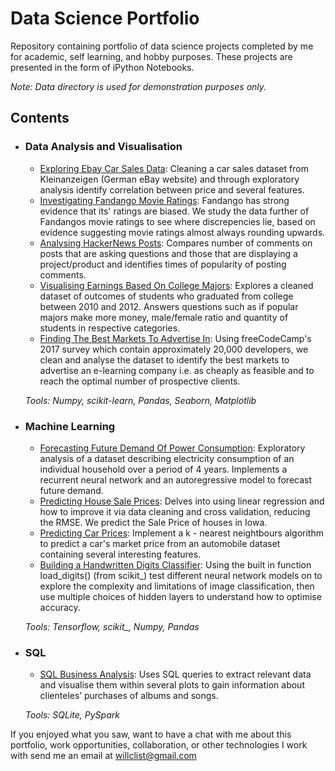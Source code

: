 # Data Science Portfolio
Repository containing portfolio of data science projects completed by me for academic, self learning, and hobby purposes. These projects are presented in the form of iPython Notebooks.

_Note: Data directory is used for demonstration purposes only._

## Contents

- ### Data Analysis and Visualisation

	- [Exploring Ebay Car Sales Data](https://github.com/willclist/Projects/blob/master/datacleaning%26analysis/EbayCarSales.ipynb): Cleaning a car sales dataset from Kleinanzeigen (German eBay website) and through exploratory analysis identify correlation between price and several features.
	- [Investigating Fandango Movie Ratings](https://github.com/willclist/Projects/blob/master/visualisation/FandangoRatings.ipynb): Fandango has strong evidence that its' ratings are biased. We study the data further of Fandangos movie ratings to see where discrepencies lie, based on evidence suggesting movie ratings almost always rounding upwards.
  - [Analysing HackerNews Posts](https://github.com/willclist/Projects/blob/master/datacleaning%26analysis/HackerNews.ipynb): Compares number of comments on posts that are asking questions and those that are displaying a project/product and identifies times of popularity of posting comments.
  - [Visualising Earnings Based On College Majors](https://github.com/willclist/Projects/blob/master/visualisation/VisualisingEarningsOnMajors.ipynb): Explores a cleaned dataset of outcomes of students who graduated from college between 2010 and 2012. Answers questions such as if popular majors make more money, male/female ratio and quantity of students in respective categories.
  - [Finding The Best Markets To Advertise In](https://github.com/willclist/Projects/blob/master/stats/BestMarkets.ipynb): Using freeCodeCamp's 2017 survey which contain approximately 20,000 developers, we clean and analyse the dataset to identify the best markets to advertise an e-learning company i.e. as cheaply as feasible and to reach the optimal number of prospective clients.
  
  *Tools: Numpy, scikit-learn, Pandas, Seaborn, Matplotlib*

- ### Machine Learning

	- [Forecasting Future Demand Of Power Consumption](https://github.com/willclist/Projects/blob/master/Household_Power_Consumption.ipynb): Exploratory analysis of a dataset describing electricity consumption of an individual household over a period of 4 years. Implements a recurrent neural network and an autoregressive model to forecast future demand.
	- [Predicting House Sale Prices](https://github.com/willclist/Projects/blob/master/machinelearning/PredictingHouseSales.ipynb): Delves into using linear regression and how to improve it via data cleaning and cross validation, reducing the RMSE. We predict the Sale Price of houses in Iowa.
  - [Predicting Car Prices](https://github.com/willclist/Projects/blob/master/machinelearning/PredictingCarPrices.ipynb): Implement a k - nearest neightbours algorithm to predict a car's market price from an automobile dataset containing several interesting features.
  - [Building a Handwritten Digits Classifier](https://github.com/willclist/Projects/blob/master/machinelearning/DigitsClassifier.ipynb): Using the built in function load_digits() (from scikit_) test different neural network models on to explore the complexity and limitations of image classification, then use multiple choices of hidden layers to understand how to optimise accuracy.
  
  *Tools: Tensorflow, scikit_, Numpy, Pandas*

- ### SQL

	- [SQL Business Analysis](https://github.com/willclist/Projects/blob/master/sql/SQLBusinessAnalysis2.ipynb): Uses SQL queries to extract relevant data and visualise them within several plots to gain information about clienteles’ purchases of albums and songs.
  
  *Tools: SQLite, PySpark*

If you enjoyed what you saw, want to have a chat with me about this portfolio, work opportunities, collaboration, or other technologies I work with send me an email at willclist@gmail.com 

